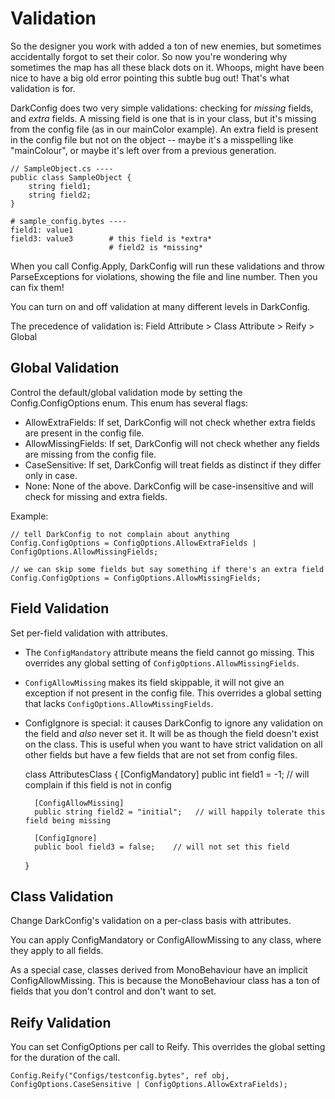 Validation
===========

So the designer you work with added a ton of new enemies, but sometimes accidentally forgot to set their color.  So now you're wondering why sometimes the map has all these black dots on it.  Whoops, might have been nice to have a big old error pointing this subtle bug out!  That's what validation is for.

DarkConfig does two very simple validations:  checking for *missing* fields, and *extra* fields.  A missing field is one that is in your class, but it's missing from the config file (as in our mainColor example).  An extra field is present in the config file but not on the object -- maybe it's a misspelling like "mainColour", or maybe it's left over from a previous generation.

    // SampleObject.cs ----
    public class SampleObject {
        string field1;
        string field2;
    }

    # sample_config.bytes ----
    field1: value1
    field3: value3        # this field is *extra*
                          # field2 is *missing*


When you call Config.Apply, DarkConfig will run these validations and throw ParseExceptions for violations, showing the file and line number.  Then you can fix them!

You can turn on and off validation at many different levels in DarkConfig.

The precedence of validation is:  Field Attribute > Class Attribute > Reify > Global

Global Validation
------------------

Control the default/global validation mode by setting the Config.ConfigOptions enum.  This enum has several flags:

* AllowExtraFields: If set, DarkConfig will not check whether extra fields are present in the config file.
* AllowMissingFields: If set, DarkConfig will not check whether any fields are missing from the config file.
* CaseSensitive: If set, DarkConfig will treat fields as distinct if they differ only in case.
* None: None of the above.  DarkConfig will be case-insensitive and will check for missing and extra fields.

Example:
    
    // tell DarkConfig to not complain about anything
    Config.ConfigOptions = ConfigOptions.AllowExtraFields | ConfigOptions.AllowMissingFields;

    // we can skip some fields but say something if there's an extra field
    Config.ConfigOptions = ConfigOptions.AllowMissingFields;

Field Validation
-----------------

Set per-field validation with attributes.

* The `ConfigMandatory` attribute means the field cannot go missing.  This overrides any global setting of `ConfigOptions.AllowMissingFields`.
* `ConfigAllowMissing` makes its field skippable, it will not give an exception if not present in the config file.  This overrides a global setting that lacks `ConfigOptions.AllowMissingFields`.
* ConfigIgnore is special: it causes DarkConfig to ignore any validation on the field and _also_ never set it.  It will be as though the field doesn't exist on the class.  This is useful when you want to have strict validation on all other fields but have a few fields that are not set from config files.


    class AttributesClass {
        [ConfigMandatory]
        public int field1 = -1;    // will complain if this field is not in config

        [ConfigAllowMissing]
        public string field2 = "initial";   // will happily tolerate this field being missing

        [ConfigIgnore]
        public bool field3 = false;    // will not set this field
    }

Class Validation
-----------------

Change DarkConfig's validation on a per-class basis with attributes.

You can apply ConfigMandatory or ConfigAllowMissing to any class, where they apply to all fields.

As a special case, classes derived from MonoBehaviour have an implicit ConfigAllowMissing.  This is because the MonoBehaviour class has a ton of fields that you don't control and don't want to set.


Reify Validation
------------------

You can set ConfigOptions per call to Reify.  This overrides the global setting for the duration of the call.

    Config.Reify("Configs/testconfig.bytes", ref obj, ConfigOptions.CaseSensitive | ConfigOptions.AllowExtraFields);

